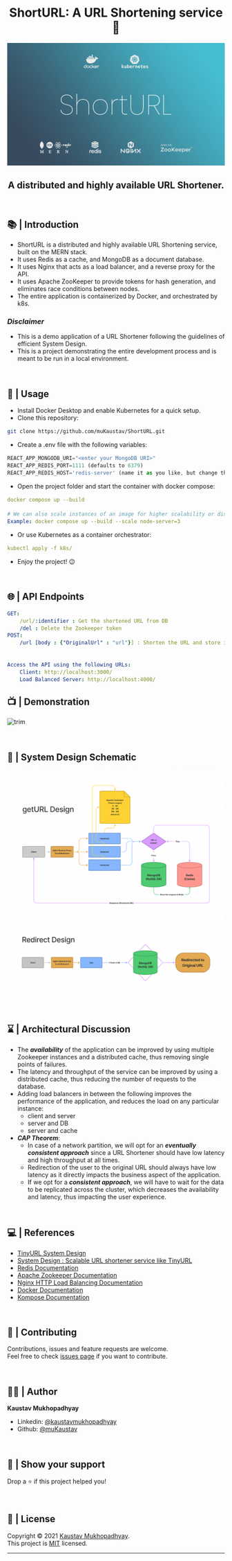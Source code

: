 <h1 align="center">ShortURL: A URL Shortening service 🔗</h1>
<p align = center>
    <img alt="Project Logo" src="https://raw.githubusercontent.com/muKaustav/ShortURL/master/client/src/assets/images/shorurl.jpg" target="_blank" />
</p>
<h2 align='center'>A distributed and highly available URL Shortener.</h2><br/>

## 📚 | Introduction

- ShortURL is a distributed and highly available URL Shortening service, built on the MERN stack.
- It uses Redis as a cache, and MongoDB as a document database.
- It uses Nginx that acts as a load balancer, and a reverse proxy for the API.
- It uses Apache ZooKeeper to provide tokens for hash generation, and eliminates race conditions between nodes.
- The entire application is containerized by Docker, and orchestrated by k8s.

### _**Disclaimer**_

- This is a demo application of a URL Shortener following the guidelines of efficient System Design.
- This is a project demonstrating the entire development process and is meant to be run in a local environment.

<br/>

## 🚀 | Usage

- Install Docker Desktop and enable Kubernetes for a quick setup.
- Clone this repository:<br>

```sh
git clone https://github.com/muKaustav/ShortURL.git
```

- Create a .env file with the following variables:

```js
REACT_APP_MONGODB_URI="<enter your MongoDB URI>"
REACT_APP_REDIS_PORT=1111 (defaults to 6379)
REACT_APP_REDIS_HOST='redis-server' (name it as you like, but change the same in the docker-compose.yml file)
```

- Open the project folder and start the container with docker compose:<br>

```yml
docker compose up --build

# We can also scale instances of an image for higher scalability or distribution.
Example: docker compose up --build --scale node-server=3
```

- Or use Kubernetes as a container orchestrator:<br>

```yml
kubectl apply -f k8s/
```

- Enjoy the project! 😉

<br/>

## 🌐 | API Endpoints

```yml
GET:
    /url/:identifier : Get the shortened URL from DB
    /del : Delete the Zookeeper token
POST:
    /url [body : {"OriginalUrl" : "url"}] : Shorten the URL and store in DB


Access the API using the following URLs:
    Client: http://localhost:3000/
    Load Balanced Server: http://localhost:4000/
```

## 📺 | Demonstration

<p align = center>
    
![trim](https://user-images.githubusercontent.com/50882624/154680953-a41c84e3-6512-4fdf-8b3c-b8856f3c5842.gif)

</p>

<br/>

## 📘 | System Design Schematic

<p align = center>
    <img alt="getURL" src="https://raw.githubusercontent.com/muKaustav/ShortURL/master/client/src/assets/images/getURL.png" target="_blank" />
    <img alt="redirect" src="https://raw.githubusercontent.com/muKaustav/ShortURL/master/client/src/assets/images/redirect.png" target="_blank" />
</p>

<br/>

## ⌛ | Architectural Discussion

- The _**availability**_ of the application can be improved by using multiple Zookeeper instances and a distributed cache, thus removing single points of failures.
- The latency and throughput of the service can be improved by using a distributed cache, thus reducing the number of requests to the database.
- Adding load balancers in between the following improves the performance of the application, and reduces the load on any particular instance:
  - client and server
  - server and DB
  - server and cache
- _**CAP Theorem**_:
  - In case of a network partition, we will opt for an _**eventually consistent approach**_ since a URL Shortener should have low latency and high throughput at all times. <br/>
  - Redirection of the user to the original URL should always have low latency as it directly impacts the business aspect of the application.
  - If we opt for a _**consistent approach**_, we will have to wait for the data to be replicated across the cluster, which decreases the availability and latency, thus impacting the user experience.

<br/>

## 💻 | References

- [TinyURL System Design](https://www.codekarle.com/system-design/TinyUrl-system-design.html)
- [System Design : Scalable URL shortener service like TinyURL](https://medium.com/@sandeep4.verma/system-design-scalable-url-shortener-service-like-tinyurl-106f30f23a82)
- [Redis Documentation](https://redis.io/documentation)
- [Apache Zookeeper Documentation](https://zookeeper.apache.org/doc/r3.7.0/index.html)
- [Nginx HTTP Load Balancing Documentation](https://docs.nginx.com/nginx/admin-guide/load-balancer/http-load-balancer/)
- [Docker Documentation](https://docs.docker.com/language/nodejs/)
- [Kompose Documentation](https://kompose.io/user-guide/)

<br/>

## 🍻 | Contributing

Contributions, issues and feature requests are welcome.<br>
Feel free to check [issues page](https://github.com/muKaustav/ShortURL/issues) if you want to contribute.

<br/>

## 🧑🏽 | Author

**Kaustav Mukhopadhyay**

- Linkedin: [@kaustavmukhopadhyay](https://www.linkedin.com/in/kaustavmukhopadhyay/)
- Github: [@muKaustav](https://github.com/muKaustav)

<br/>

## 🙌 | Show your support

Drop a ⭐️ if this project helped you!

<br/>

## 📝 | License

Copyright © 2021 [Kaustav Mukhopadhyay](https://github.com/muKaustav).<br />
This project is [MIT](./LICENSE) licensed.

---
